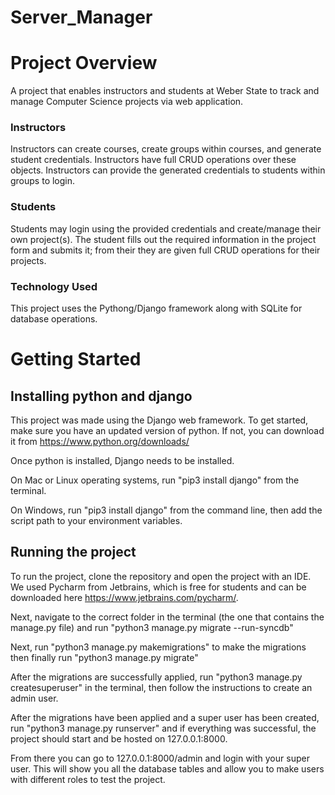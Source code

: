 # Server_Manager
# Project Overview
A project that enables instructors and students at Weber State to track and manage Computer Science projects via web application.
### Instructors
Instructors can create courses, create groups within courses, and generate student credentials. Instructors have full CRUD operations over these objects. 
Instructors can provide the generated credentials to students within groups to login.

### Students
Students may login using the provided credentials and create/manage their own project(s). The student fills out the required information in the project form and submits it; from their they are given full CRUD operations for their projects. 

### Technology Used
This project uses the Pythong/Django framework along with SQLite for database operations.

# Getting Started

## Installing python and django
This project was made using the Django web framework. To get started, make sure you have an updated version of python. If not, you can download it from https://www.python.org/downloads/

Once python is installed, Django needs to be installed.

On Mac or Linux operating systems, run "pip3 install django" from the terminal.

On Windows, run "pip3 install django" from the command line, then add the script path to your environment variables.

## Running the project
To run the project, clone the repository and open the project with an IDE. We used Pycharm from Jetbrains, which is free for students and can be downloaded here https://www.jetbrains.com/pycharm/.

Next, navigate to the correct folder in the terminal (the one that contains the manage.py file) and run "python3 manage.py migrate --run-syncdb" 

Next, run "python3 manage.py makemigrations" to make the migrations then finally run "python3 manage.py migrate"

After the migrations are successfully applied, run "python3 manage.py createsuperuser" in the terminal, then follow the instructions to create an admin user.

After the migrations have been applied and a super user has been created, run "python3 manage.py runserver" and if everything was successful, the project should start and be hosted on 127.0.0.1:8000. 

From there you can go to 127.0.0.1:8000/admin and login with your super user. This will show you all the database tables and allow you to make users with different roles to test the project. 
